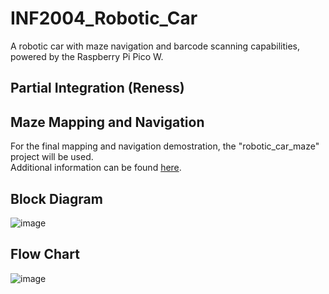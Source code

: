 # INF2004_Robotic_Car
A robotic car with maze navigation and barcode scanning capabilities, powered by the Raspberry Pi Pico W.

## Partial Integration (Reness)

## Maze Mapping and Navigation
For the final mapping and navigation demostration, the "robotic_car_maze" project will be used.\
Additional information can be found [here](robotic_car_maze/readme.md).

## Block Diagram
![image](https://github.com/limcheehean/INF2004_Robotic_Car/assets/35133370/d978c355-1fe3-474b-acdd-8aaa2dfe0434)
## Flow Chart
![image](https://github.com/limcheehean/INF2004_Robotic_Car/assets/35133370/764a51b6-fb15-4833-935e-1e46288d6947)

